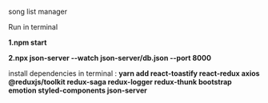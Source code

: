 song list manager

Run in terminal

**1.npm start**

**2.npx json-server --watch json-server/db.json --port 8000**

install dependencies in terminal : **yarn add react-toastify react-redux axios @reduxjs/toolkit redux-saga redux-logger redux-thunk bootstrap emotion styled-components json-server**                     
                 

